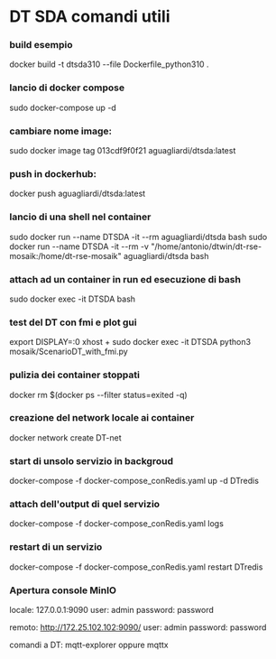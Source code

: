 
# DT SDA comandi utili

### build esempio
docker build -t dtsda310 --file Dockerfile_python310 .
### lancio di docker compose
sudo docker-compose up -d
### cambiare nome image:
sudo docker image tag 013cdf9f0f21 aguagliardi/dtsda:latest
### push in dockerhub:
docker push aguagliardi/dtsda:latest
### lancio di una shell nel container
sudo docker run --name DTSDA -it   --rm aguagliardi/dtsda bash
sudo docker run --name DTSDA -it   --rm -v "/home/antonio/dtwin/dt-rse-mosaik:/home/dt-rse-mosaik" aguagliardi/dtsda bash
### attach ad un container in run ed esecuzione di bash
sudo docker exec -it DTSDA bash
### test del DT con fmi e plot gui
export DISPLAY=:0
xhost +
sudo docker exec -it DTSDA python3 mosaik/ScenarioDT_with_fmi.py
### pulizia dei container stoppati
docker rm $(docker ps --filter status=exited -q)
### creazione del network locale ai container
docker network create DT-net
### start di unsolo servizio in backgroud
docker-compose -f docker-compose_conRedis.yaml up -d DTredis
### attach dell'output di quel servizio
docker-compose -f docker-compose_conRedis.yaml logs
### restart di un servizio
docker-compose -f docker-compose_conRedis.yaml restart DTredis

### Apertura console MinIO
locale:
127.0.0.1:9090
user: admin
password: password

remoto:
http://172.25.102.102:9090/
user: admin
password: password

comandi a DT:   mqtt-explorer oppure mqttx
